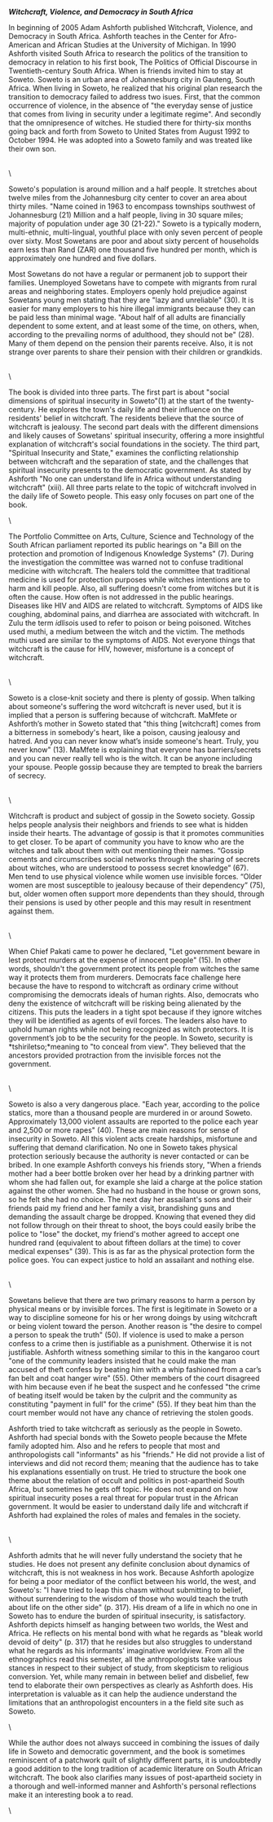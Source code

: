 ***Witchcraft, Violence, and Democracy in South Africa***

In beginning of 2005 Adam Ashforth published Witchcraft, Violence, and
Democracy in South Africa. Ashforth teaches in the Center for
Afro-American and African Studies at the University of Michigan. In 1990
Ashforth visited South Africa to research the politics of the transition
to democracy in relation to his first book, The Politics of Official
Discourse in Twentieth-century South Africa. When is friends invited him
to stay at Soweto. Soweto is an urban area of Johannesburg city in
Gauteng, South Africa. When living in Soweto, he realized that his
original plan research the transition to democracy failed to address two
isues. First, that the common occurrence of violence, in the absence of
"the everyday sense of justice that comes from living in security under
a legitimate regime". And secondly that the omnipresence of witches. He
studied there for thirty-six months going back and forth from Soweto to
United States from August 1992 to October 1994. He was adopted into a
Soweto family and was treated like their own son.

\
\

Soweto's population is around million and a half people. It stretches
about twelve miles from the Johannesburg city center to cover an area
about thirty miles. "Name coined in 1963 to encompass townships
southwest of Johannesburg (21) Million and a half people, living in 30
square miles; majority of population under age 30 (21-22)." Soweto is a
typically modern, multi-ethnic, multi-lingual, youthful place with only
seven percent of people over sixty. Most Sowetans are poor and about
sixty percent of households earn less than Rand (ZAR) one thousand five
hundred per month, which is approximately one hundred and five dollars.

Most Sowetans do not have a regular or permanent job to support their
families. Unemployed Sowetans have to compete with migrants from rural
areas and neighboring states. Employers openly hold prejudice against
Sowetans young men stating that they are "lazy and unreliable" (30). It
is easier for many employers to his hire illegal immigrants because they
can be paid less than minimal wage. "About half of all adults are
financially dependent to some extent, and at least some of the time, on
others, when, according to the prevailing norms of adulthood, they
should not be" (28). Many of them depend on the pension their parents
receive. Also, it is not strange over parents to share their pension
with their children or grandkids.

\
\

The book is divided into three parts. The first part is about "social
dimensions of spiritual insecurity in Soweto"(1) at the start of the
twenty-century. He explores the town's daily life and their influence on
the residents' belief in witchcraft. The residents believe that the
source of witchcraft is jealousy. The second part deals with the
different dimensions and likely causes of Sowetans' spiritual
insecurity, offering a more insightful explanation of witchcraft's
social foundations in the society. The third part, "Spiritual Insecurity
and State," examines the conflicting relationship between witchcraft and
the separation of state, and the challenges that spiritual insecurity
presents to the democratic government. As stated by Ashforth "No one can
understand life in Africa without understanding witchcraft" (xiii). All
three parts relate to the topic of witchcraft involved in the daily life
of Soweto people. This easy only focuses on part one of the book.

\

The Portfolio Committee on Arts, Culture, Science and Technology of the
South African parliament reported its public hearings on "a Bill on the
protection and promotion of Indigenous Knowledge Systems" (7). During
the investigation the committee was warned not to confuse traditional
medicine with witchcraft. The healers told the committee that
traditional medicine is used for protection purposes while witches
intentions are to harm and kill people. Also, all suffering doesn't come
from witches but it is often the cause. How often is not addressed in
the public hearings. Diseases like HIV and AIDS are related to
witchcraft. Symptoms of AIDS like coughing, abdominal pains, and
diarrhea are associated with witchcraft. In Zulu the term *idliso*is
used to refer to poison or being poisoned. Witches used muthi, a medium
between the witch and the victim. The methods muthi used are similar to
the symptoms of AIDS. Not everyone things that witchcraft is the cause
for HIV, however, misfortune is a concept of witchcraft.

\
\

Soweto is a close-knit society and there is plenty of gossip. When
talking about someone's suffering the word witchcraft is never used, but
it is implied that a person is suffering because of witchcraft. MaMfete
or Ashforth’s mother in Soweto stated that "this thing [witchcraft]
comes from a bitterness in somebody's heart, like a poison, causing
jealousy and hatred. And you can never know what’s inside someone's
heart. Truly, you never know" (13). MaMfete is explaining that everyone
has barriers/secrets and you can never really tell who is the witch. It
can be anyone including your spouse. People gossip because they are
tempted to break the barriers of secrecy.

\
\

Witchcraft is product and subject of gossip in the Soweto society.
Gossip helps people analysis their neighbors and friends to see what is
hidden inside their hearts. The advantage of gossip is that it promotes
communities to get closer. To be apart of community you have to know who
are the witches and talk about them with out mentioning their names.
“Gossip cements and circumscribes social networks through the sharing of
secrets about witches, who are understood to possess secret knowledge”
(67). Men tend to use physical violence while women use invisible
forces. “Older women are most susceptible to jealousy because of their
dependency” (75), but, older women often support more dependents than
they should, through their pensions is used by other people and this may
result in resentment against them.

\
\

When Chief Pakati came to power he declared, "Let government beware in
lest protect murders at the expense of innocent people" (15). In other
words, shouldn't the government protect its people from witches the same
way it protects them from murderers. Democrats face challenge here
because the have to respond to witchcraft as ordinary crime without
compromising the democrats ideals of human rights. Also, democrats who
deny the existence of witchcraft will be risking being alienated by the
citizens. This puts the leaders in a tight spot because if they ignore
witches they will be identified as agents of evil forces. The leaders
also have to uphold human rights while not being recognized as witch
protectors. It is government’s job to be the security for the people. In
Soweto, security is *tshiriletso;*meaning to "to conceal from view".
They believed that the ancestors provided protraction from the invisible
forces not the government.

\
\

Soweto is also a very dangerous place. "Each year, according to the
police statics, more than a thousand people are murdered in or around
Soweto. Approximately 13,000 violent assaults are reported to the police
each year and 2,500 or more rapes" (40). These are main reasons for
sense of insecurity in Soweto. All this violent acts create hardships,
misfortune and suffering that demand clarification. No one in Soweto
takes physical protection seriously because the authority is never
contacted or can be bribed. In one example Ashforth conveys his friends
story, "When a friends mother had a beer bottle broken over her head by
a drinking partner with whom she had fallen out, for example she laid a
charge at the police station against the other women. She had no husband
in the house or grown sons, so he felt she had no choice. The next day
her assailant's sons and their friends paid my friend and her family a
visit, brandishing guns and demanding the assault charge be dropped.
Knowing that evened they did not follow through on their threat to
shoot, the boys could easily bribe the police to "lose" the docket, my
friend's mother agreed to accept one hundred rand (equivalent to about
fifteen dollars at the time) to cover medical expenses" (39). This is as
far as the physical protection form the police goes. You can expect
justice to hold an assailant and nothing else.

\
\

Sowetans believe that there are two primary reasons to harm a person by
physical means or by invisible forces. The first is legitimate in Soweto
or a way to discipline someone for his or her wrong doings by using
witchcraft or being violent toward the person. Another reason is "the
desire to compel a person to speak the truth" (50). If violence is used
to make a person confess to a crime then is justifiable as a punishment.
Otherwise it is not justifiable. Ashforth witness something similar to
this in the kangaroo court "one of the community leaders insisted that
he could make the man accused of theft confess by beating him with a
whip fashioned from a car’s fan belt and coat hanger wire" (55). Other
members of the court disagreed with him because even if he beat the
suspect and he confessed "the crime of beating itself would be taken by
the culprit and the community as constituting "payment in full" for the
crime" (55). If they beat him than the court member would not have any
chance of retrieving the stolen goods.

Ashforth tried to take witchcraft as seriously as the people in Soweto.
Ashforth had special bonds with the Soweto people because the Mfete
family adopted him. Also and he refers to people that most and
anthropologists call "informants" as his "friends." He did not provide a
list of interviews and did not record them; meaning that the audience
has to take his explanations essentially on trust. He tried to structure
the book one theme about the relation of occult and politics in
post-apartheid South Africa, but sometimes he gets off topic. He does
not expand on how spiritual insecurity poses a real threat for popular
trust in the African government. It would be easier to understand daily
life and witchcraft if Ashforth had explained the roles of males and
females in the society.

\
\

Ashforth admits that he will never fully understand the society that he
studies. He does not present any definite conclusion about dynamics of
witchcraft, this is not weakness in hos work. Because Ashforth apologize
for being a poor mediator of the conflict between his world, the west,
and Soweto's: "I have tried to leap this chasm without submitting to
belief, without surrendering to the wisdom of those who would teach the
truth about life on the other side" (p. 317). His dream of a life in
which no one in Soweto has to endure the burden of spiritual insecurity,
is satisfactory. Ashforth depicts himself as hanging between two worlds,
the West and Africa. He reflects on his mental bond with what he regards
as "bleak world devoid of deity" (p. 317) that he resides but also
struggles to understand what he regards as his informants' imaginative
worldview. From all the ethnographics read this semester, all the
anthropologists take various stances in respect to their subject of
study, from skepticism to religious conversion. Yet, while many remain
in between belief and disbelief, few tend to elaborate their own
perspectives as clearly as Ashforth does. His interpretation is valuable
as it can help the audience understand the limitations that an
anthropologist encounters in a the field site such as Soweto.

\

While the author does not always succeed in combining the issues of
daily life in Soweto and democratic government, and the book is
sometimes reminiscent of a patchwork quilt of slightly different parts,
it is undoubtedly a good addition to the long tradition of academic
literature on South African witchcraft. The book also clarifies many
issues of post-apartheid society in a thorough and well-informed manner
and Ashforth's personal reflections make it an interesting book a to
read.

\

